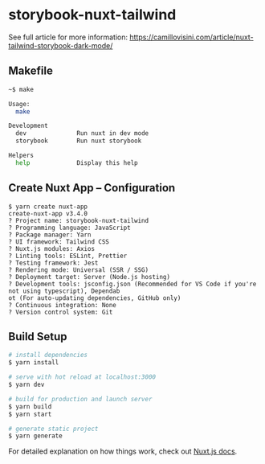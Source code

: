 # storybook-nuxt-tailwind

See full article for more information: <https://camillovisini.com/article/nuxt-tailwind-storybook-dark-mode/>

## Makefile

```bash
~$ make

Usage:
  make

Development
  dev              Run nuxt in dev mode
  storybook        Run nuxt storybook

Helpers
  help             Display this help
```

## Create Nuxt App – Configuration

```text
$ yarn create nuxt-app
create-nuxt-app v3.4.0
? Project name: storybook-nuxt-tailwind
? Programming language: JavaScript
? Package manager: Yarn
? UI framework: Tailwind CSS
? Nuxt.js modules: Axios
? Linting tools: ESLint, Prettier
? Testing framework: Jest
? Rendering mode: Universal (SSR / SSG)
? Deployment target: Server (Node.js hosting)
? Development tools: jsconfig.json (Recommended for VS Code if you're not using typescript), Dependab
ot (For auto-updating dependencies, GitHub only)
? Continuous integration: None
? Version control system: Git
```

## Build Setup

```bash
# install dependencies
$ yarn install

# serve with hot reload at localhost:3000
$ yarn dev

# build for production and launch server
$ yarn build
$ yarn start

# generate static project
$ yarn generate
```

For detailed explanation on how things work, check out [Nuxt.js docs](https://nuxtjs.org).
